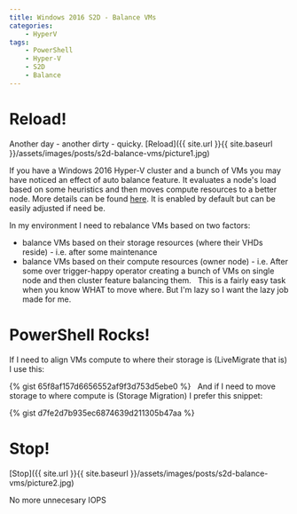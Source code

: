 ```yaml
---
title: Windows 2016 S2D - Balance VMs
categories:
    - HyperV
tags:
    - PowerShell
    - Hyper-V
    - S2D
    - Balance
---
```


# Reload!

Another day - another dirty - quicky. 
[Reload]({{ site.url }}{{ site.baseurl }}/assets/images/posts/s2d-balance-vms/picture1.jpg)

If you have a Windows 2016 Hyper-V cluster and a bunch of VMs you may have noticed an effect of auto balance feature. It evaluates a node's load based on some heuristics and then moves compute resources to a better node. More details can be found [here](https://blogs.msdn.microsoft.com/clustering/2016/04/29/failover-cluster-node-fairness-in-windows-server-2016/). It is enabled by default but can be easily adjusted if need be.

In my environment I need to rebalance VMs based on two factors:

- balance VMs based on their storage resources (where their VHDs reside) - i.e. after some maintenance 
- balance VMs based on their compute resources (owner node) - i.e. After some over trigger-happy operator creating a bunch of VMs on single node and then cluster feature balancing them.
 
This is a fairly easy task when you know WHAT to move where. But I'm lazy so I want the lazy job made for me.

# PowerShell Rocks!

If I need to align VMs compute to where their storage is (LiveMigrate that is) I use this:

{% gist 65f8af157d6656552af9f3d753d5ebe0 %}
 
And if I need to move storage to where compute is (Storage Migration) I prefer this snippet:

{% gist d7fe2d7b935ec6874639d211305b47aa %}
 
# Stop!

[Stop]({{ site.url }}{{ site.baseurl }}/assets/images/posts/s2d-balance-vms/picture2.jpg)

No more unnecesary IOPS

